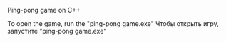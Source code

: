 Ping-pong game on C++

To open the game, run the "ping-pong game.exe"
Чтобы открыть игру, запустите "ping-pong game.exe"
